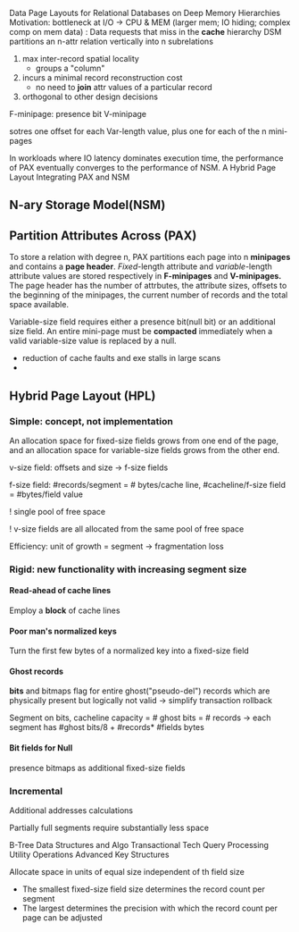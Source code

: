 Data Page Layouts for Relational Databases on Deep Memory Hierarchies
Motivation: bottleneck at I/O -> CPU & MEM (larger mem; IO hiding; complex comp on mem data) : Data requests that miss in the **cache** hierarchy
DSM partitions an n-attr relation vertically into n subrelations
1. max inter-record spatial locality
    - groups a "column"
2. incurs a minimal record reconstruction cost
    - no need to **join** attr values of a particular record
3. orthogonal to other design decisions

F-minipage: presence bit
V-minipage

sotres one offset for each Var-length value, plus one for each of the n mini-pages

In workloads where IO latency dominates execution time, the performance of PAX eventually converges to the performance of NSM.
A Hybrid Page Layout Integrating PAX and NSM

## N-ary Storage Model(NSM)

## Partition Attributes Across (PAX)

To store a relation with degree n, PAX partitions each page into n **minipages** and contains a **page header**. *Fixed*-length attribute and *variable*-length attribute values are stored respectively in **F-minipages** and **V-minipages.** The page header has the number of attrbutes, the attribute sizes, offsets to the beginning of the minipages, the current number of records and the total space available.

Variable-size field requires either a presence bit(null bit) or an additional size field. An entire mini-page must be **compacted** immediately when a valid variable-size value is replaced by a null.

- reduction of cache faults and exe stalls in large scans
- 

## Hybrid Page Layout (HPL)

### Simple: concept, not implementation

An allocation space for fixed-size fields grows from one end of the page, and an allocation space for variable-size fields grows from the other end. 

v-size field: offsets and size -> f-size fields

f-size field: #records/segment = # bytes/cache line, #cacheline/f-size field = #bytes/field value

! single pool of free space

! v-size fields are all allocated from the same pool of free space

Efficiency: unit of growth = segment -> fragmentation loss

### Rigid: new functionality with increasing segment size

#### Read-ahead of cache lines

Employ a **block** of cache lines

#### Poor man's normalized keys

Turn the first few bytes of a normalized key into a fixed-size field

#### Ghost records

**bits** and bitmaps flag for entire ghost("pseudo-del") records which are physically present but logically not valid -> simplify transaction rollback

Segment on bits, cacheline capacity = # ghost bits = # records -> each segment has #ghost bits/8 + #records\* #fields bytes

#### Bit fields for Null

presence bitmaps as additional fixed-size fields

### Incremental

Additional addresses calculations

Partially full segments require substantially less space


B-Tree
Data Structures and Algo
Transactional Tech
Query Processing
Utility Operations
Advanced Key Structures

Allocate space in units of equal size independent of th field size

 - The smallest fixed-size field size determines the record count per segment
 - The largest determines the precision with which the record count per page can be adjusted
